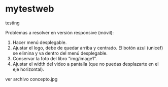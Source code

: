 # mytestweb
testing


Problemas a resolver en versión responsive (móvil):

1. Hacer menú desplegable. 
2. Ajustar el logo, debe de quedar arriba y centrado. El botón azul (unicef) se elimina y va dentro del menú desplegable.
3. Conservar la foto del libro “img/image1”.
4. Ajustar el width del video a pantalla (que no puedas desplazarte en el eje horizontal).

ver archivo concepto.jpg 

